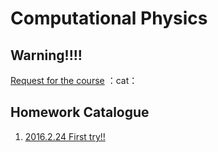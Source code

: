 # Computational Physics
## Warning!!!!
[Request for the course](https://github.com/caihao/computational_physics_whu/blob/master/README.md)  ：cat：

## Homework Catalogue
1. [2016.2.24 First try!!](https://github.com/Nucleus2014/computationalphysics_N2014301020131/blob/master/1.md)
